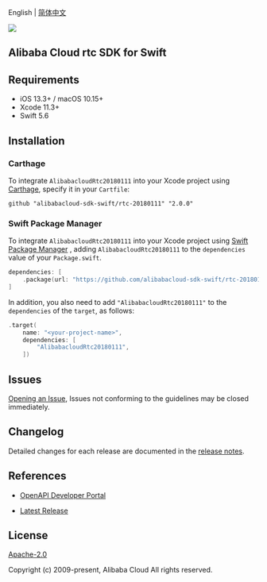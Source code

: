 English | [简体中文](README-CN.md)

![](https://aliyunsdk-pages.alicdn.com/icons/AlibabaCloud.svg)

## Alibaba Cloud rtc SDK for Swift

## Requirements

- iOS 13.3+ / macOS 10.15+
- Xcode 11.3+
- Swift 5.6

## Installation

### Carthage

To integrate `AlibabacloudRtc20180111` into your Xcode project using [Carthage](https://github.com/Carthage/Carthage), specify it in your `Cartfile`:

```ogdl
github "alibabacloud-sdk-swift/rtc-20180111" "2.0.0"
```

### Swift Package Manager

To integrate `AlibabacloudRtc20180111` into your Xcode project using [Swift Package Manager](https://swift.org/package-manager/) , adding `AlibabacloudRtc20180111` to the `dependencies` value of your `Package.swift`.

```swift
dependencies: [
    .package(url: "https://github.com/alibabacloud-sdk-swift/rtc-20180111.git", from: "2.0.0")
]
```

In addition, you also need to add `"AlibabacloudRtc20180111"` to the `dependencies` of the `target`, as follows:

```swift
.target(
    name: "<your-project-name>",
    dependencies: [
        "AlibabacloudRtc20180111",
    ])
```

## Issues

[Opening an Issue](https://github.com/alibabacloud-sdk-swift/rtc-20180111/issues/new), Issues not conforming to the guidelines may be closed immediately.

## Changelog

Detailed changes for each release are documented in the [release notes](./ChangeLog.txt).

## References

* [OpenAPI Developer Portal](https://next.api.alibabacloud.com/home)
- [Latest Release](https://github.com/alibabacloud-sdk-swift/rtc-20180111)

## License

[Apache-2.0](http://www.apache.org/licenses/LICENSE-2.0)

Copyright (c) 2009-present, Alibaba Cloud All rights reserved.
